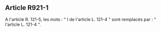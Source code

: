 Article R921-1
----
A l'article R. 121-5, les mots : " I de l'article L. 121-4 " sont remplacés par
: " l'article L. 121-4 ".
